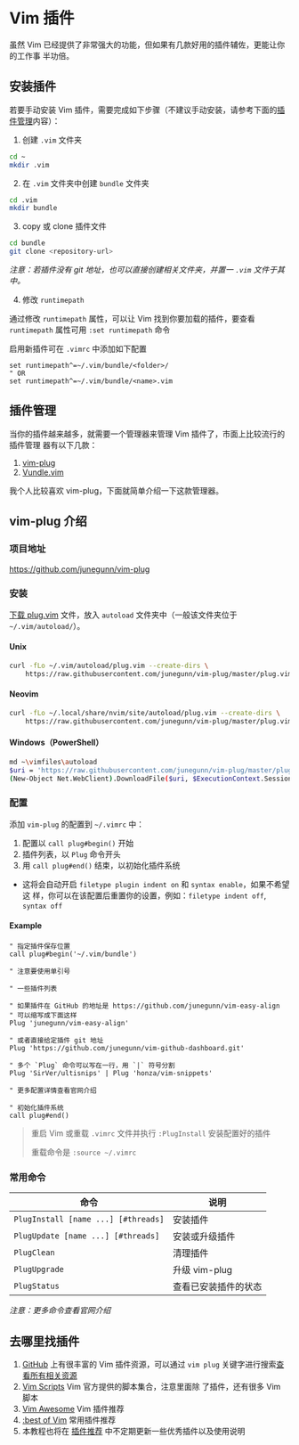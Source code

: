 # Vim 插件

虽然 Vim 已经提供了非常强大的功能，但如果有几款好用的插件辅佐，更能让你的工作事
半功倍。

## 安装插件

若要手动安装 Vim 插件，需要完成如下步骤（不建议手动安装，请参考下面的[插件管理](#插件管理)内容）：

1. 创建 `.vim` 文件夹

  ```bash
  cd ~
  mkdir .vim
  ```

2. 在 `.vim` 文件夹中创建 `bundle` 文件夹

  ```bash
  cd .vim
  mkdir bundle
  ```

3. copy 或 clone 插件文件

  ```bash
  cd bundle
  git clone <repository-url>
  ```

  _注意：若插件没有 git 地址，也可以直接创建相关文件夹，并置一 `.vim` 文件于其中。_

4. 修改 `runtimepath`

  通过修改 `runtimepath` 属性，可以让 Vim 找到你要加载的插件，要查看 `runtimepath`
  属性可用 `:set runtimepath` 命令

  启用新插件可在 `.vimrc` 中添加如下配置

  ```vim
  set runtimepath^=~/.vim/bundle/<folder>/
  " OR
  set runtimepath^=~/.vim/bundle/<name>.vim
  ```


## 插件管理

当你的插件越来越多，就需要一个管理器来管理 Vim 插件了，市面上比较流行的插件管理
器有以下几款：

1. [vim-plug](https://github.com/junegunn/vim-plug)
1. [Vundle.vim](https://github.com/VundleVim/Vundle.vim)

我个人比较喜欢 vim-plug，下面就简单介绍一下这款管理器。

## vim-plug 介绍

### 项目地址

https://github.com/junegunn/vim-plug

### 安装

[下载 plug.vim](https://raw.githubusercontent.com/junegunn/vim-plug/master/plug.vim)
文件，放入 `autoload` 文件夹中（一般该文件夹位于 `~/.vim/autoload/`）。

#### Unix

```bash
curl -fLo ~/.vim/autoload/plug.vim --create-dirs \
    https://raw.githubusercontent.com/junegunn/vim-plug/master/plug.vim
```

#### Neovim

```bash
curl -fLo ~/.local/share/nvim/site/autoload/plug.vim --create-dirs \
    https://raw.githubusercontent.com/junegunn/vim-plug/master/plug.vim
```

#### Windows（PowerShell）

```bash
md ~\vimfiles\autoload
$uri = 'https://raw.githubusercontent.com/junegunn/vim-plug/master/plug.vim'
(New-Object Net.WebClient).DownloadFile($uri, $ExecutionContext.SessionState.Path.GetUnresolvedProviderPathFromPSPath("~\vimfiles\autoload\plug.vim"))
```

### 配置

添加 `vim-plug` 的配置到 `~/.vimrc` 中：

1. 配置以 `call plug#begin()` 开始
1. 插件列表，以 `Plug` 命令开头
1. 用 `call plug#end()` 结束，以初始化插件系统
  - 这将会自动开启 `filetype plugin indent on` 和 `syntax enable`，如果不希望这
  样，你可以在该配置后重置你的设置，例如：`filetype indent off`, `syntax off`

#### Example

```vim
" 指定插件保存位置
call plug#begin('~/.vim/bundle')

" 注意要使用单引号

" 一些插件列表

" 如果插件在 GitHub 的地址是 https://github.com/junegunn/vim-easy-align
" 可以缩写成下面这样
Plug 'junegunn/vim-easy-align'

" 或者直接给定插件 git 地址
Plug 'https://github.com/junegunn/vim-github-dashboard.git'

" 多个 `Plug` 命令可以写在一行，用 `|` 符号分割
Plug 'SirVer/ultisnips' | Plug 'honza/vim-snippets'

" 更多配置详情查看官网介绍

" 初始化插件系统
call plug#end()
```

> 重启 Vim 或重载 `.vimrc` 文件并执行 `:PlugInstall` 安装配置好的插件
>
> 重载命令是 `:source ~/.vimrc`

### 常用命令

| 命令 | 说明 |
|---|---|
| `PlugInstall [name ...] [#threads]` | 安装插件 |
| `PlugUpdate [name ...] [#threads]` | 安装或升级插件 |
| `PlugClean` | 清理插件 |
| `PlugUpgrade` | 升级 vim-plug |
| `PlugStatus` | 查看已安装插件的状态 |

_注意：更多命令查看官网介绍_

## 去哪里找插件

1. [GitHub](https://github.com) 上有很丰富的 Vim 插件资源，可以通过 `vim plug`
关键字进行搜索[查看所有相关资源](https://github.com/search?utf8=%E2%9C%93&q=vim+plugin)
1. [Vim Scripts](http://www.vim.org/scripts/) Vim 官方提供的脚本集合，注意里面除
   了插件，还有很多 Vim 脚本
1. [Vim Awesome](http://vimawesome.com/) Vim 插件推荐
1. [:best of Vim](http://www.bestofvim.com/plugin/) 常用插件推荐
1. 本教程也将在 [插件推荐](plugins/index.md) 中不定期更新一些优秀插件以及使用说明
